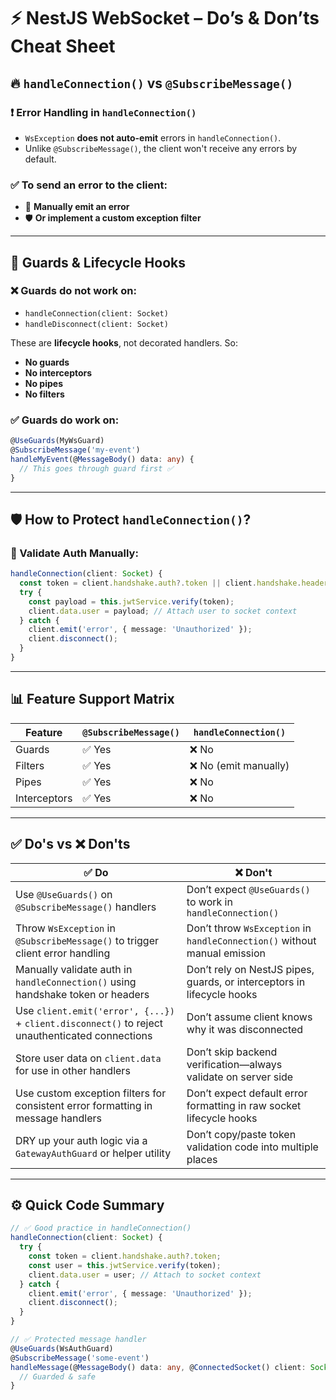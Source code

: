 # ⚡ NestJS WebSocket – Do’s & Don’ts Cheat Sheet

## 🔥 `handleConnection()` vs `@SubscribeMessage()`

### ❗ Error Handling in `handleConnection()`

* `WsException` **does not auto-emit** errors in `handleConnection()`.
* Unlike `@SubscribeMessage()`, the client won't receive any errors by default.

### ✅ To send an error to the client:

* 🔧 **Manually emit an error**
* 🛡️ **Or implement a custom exception filter**

---

## 🛑 Guards & Lifecycle Hooks

### ❌ Guards do **not** work on:

* `handleConnection(client: Socket)`
* `handleDisconnect(client: Socket)`

These are **lifecycle hooks**, not decorated handlers. So:

* **No guards**
* **No interceptors**
* **No pipes**
* **No filters**

### ✅ Guards do work on:

```ts
@UseGuards(MyWsGuard)
@SubscribeMessage('my-event')
handleMyEvent(@MessageBody() data: any) {
  // This goes through guard first ✅
}
```

---

## 🛡️ How to Protect `handleConnection()`?

### 🔐 Validate Auth Manually:

```ts
handleConnection(client: Socket) {
  const token = client.handshake.auth?.token || client.handshake.headers['authorization'];
  try {
    const payload = this.jwtService.verify(token);
    client.data.user = payload; // Attach user to socket context
  } catch {
    client.emit('error', { message: 'Unauthorized' });
    client.disconnect();
  }
}
```

---

## 📊 Feature Support Matrix

| Feature      | `@SubscribeMessage()` | `handleConnection()` |
| ------------ | --------------------- | -------------------- |
| Guards       | ✅ Yes                 | ❌ No                 |
| Filters      | ✅ Yes                 | ❌ No (emit manually) |
| Pipes        | ✅ Yes                 | ❌ No                 |
| Interceptors | ✅ Yes                 | ❌ No                 |

---

## ✅ Do's vs ❌ Don'ts

| ✅ **Do**                                                                                        | ❌ **Don't**                                                               |
| ----------------------------------------------------------------------------------------------- | ------------------------------------------------------------------------- |
| Use `@UseGuards()` on `@SubscribeMessage()` handlers                                            | Don’t expect `@UseGuards()` to work in `handleConnection()`               |
| Throw `WsException` in `@SubscribeMessage()` to trigger client error handling                   | Don’t throw `WsException` in `handleConnection()` without manual emission |
| Manually validate auth in `handleConnection()` using handshake token or headers                 | Don’t rely on NestJS pipes, guards, or interceptors in lifecycle hooks    |
| Use `client.emit('error', {...})` + `client.disconnect()` to reject unauthenticated connections | Don’t assume client knows why it was disconnected                         |
| Store user data on `client.data` for use in other handlers                                      | Don’t skip backend verification—always validate on server side            |
| Use custom exception filters for consistent error formatting in message handlers                | Don’t expect default error formatting in raw socket lifecycle hooks       |
| DRY up your auth logic via a `GatewayAuthGuard` or helper utility                               | Don’t copy/paste token validation code into multiple places               |

---

## ⚙️ Quick Code Summary

```ts
// ✅ Good practice in handleConnection()
handleConnection(client: Socket) {
  try {
    const token = client.handshake.auth?.token;
    const user = this.jwtService.verify(token);
    client.data.user = user; // Attach to socket context
  } catch {
    client.emit('error', { message: 'Unauthorized' });
    client.disconnect();
  }
}

// ✅ Protected message handler
@UseGuards(WsAuthGuard)
@SubscribeMessage('some-event')
handleMessage(@MessageBody() data: any, @ConnectedSocket() client: Socket) {
  // Guarded & safe
}
```